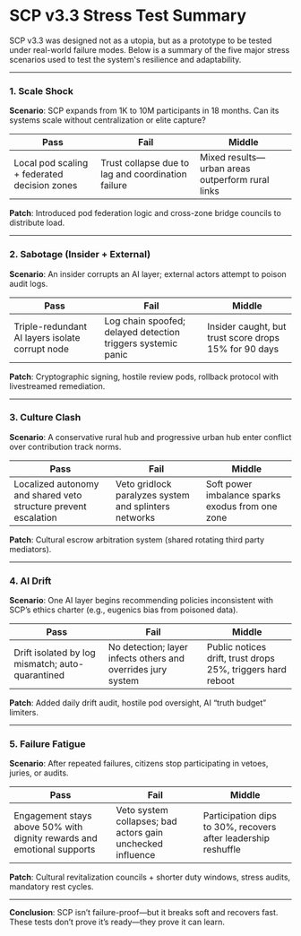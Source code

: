 
# SCP v3.3 Stress Test Summary

SCP v3.3 was designed not as a utopia, but as a prototype to be tested under real-world failure modes. Below is a summary of the five major stress scenarios used to test the system's resilience and adaptability.

---

### 1. Scale Shock

**Scenario**: SCP expands from 1K to 10M participants in 18 months. Can its systems scale without centralization or elite capture?

| Pass | Fail | Middle |
|------|------|--------|
| Local pod scaling + federated decision zones | Trust collapse due to lag and coordination failure | Mixed results—urban areas outperform rural links |

**Patch**: Introduced pod federation logic and cross-zone bridge councils to distribute load.

---

### 2. Sabotage (Insider + External)

**Scenario**: An insider corrupts an AI layer; external actors attempt to poison audit logs.

| Pass | Fail | Middle |
|------|------|--------|
| Triple-redundant AI layers isolate corrupt node | Log chain spoofed; delayed detection triggers systemic panic | Insider caught, but trust score drops 15% for 90 days |

**Patch**: Cryptographic signing, hostile review pods, rollback protocol with livestreamed remediation.

---

### 3. Culture Clash

**Scenario**: A conservative rural hub and progressive urban hub enter conflict over contribution track norms.

| Pass | Fail | Middle |
|------|------|--------|
| Localized autonomy and shared veto structure prevent escalation | Veto gridlock paralyzes system and splinters networks | Soft power imbalance sparks exodus from one zone |

**Patch**: Cultural escrow arbitration system (shared rotating third party mediators).

---

### 4. AI Drift

**Scenario**: One AI layer begins recommending policies inconsistent with SCP’s ethics charter (e.g., eugenics bias from poisoned data).

| Pass | Fail | Middle |
|------|------|--------|
| Drift isolated by log mismatch; auto-quarantined | No detection; layer infects others and overrides jury system | Public notices drift, trust drops 25%, triggers hard reboot |

**Patch**: Added daily drift audit, hostile pod oversight, AI “truth budget” limiters.

---

### 5. Failure Fatigue

**Scenario**: After repeated failures, citizens stop participating in vetoes, juries, or audits.

| Pass | Fail | Middle |
|------|------|--------|
| Engagement stays above 50% with dignity rewards and emotional supports | Veto system collapses; bad actors gain unchecked influence | Participation dips to 30%, recovers after leadership reshuffle |

**Patch**: Cultural revitalization councils + shorter duty windows, stress audits, mandatory rest cycles.

---

**Conclusion**: SCP isn’t failure-proof—but it breaks soft and recovers fast. These tests don’t prove it’s ready—they prove it can learn.
